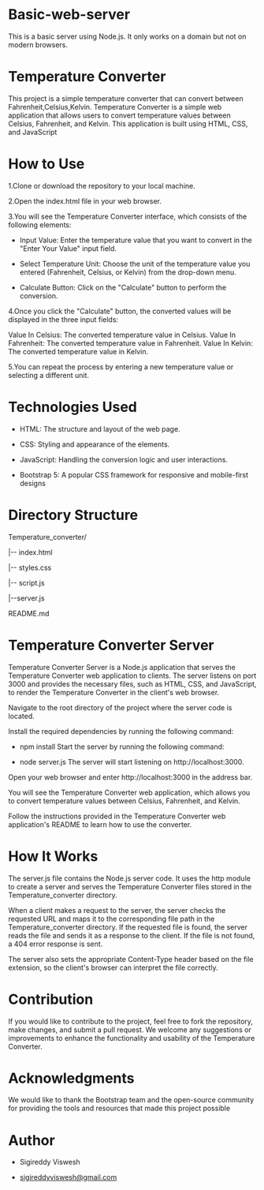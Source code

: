 # Basic-web-server
This is a basic server using Node.js. It only works on a domain  but  not on modern browsers.
# Temperature Converter

This project is a simple temperature converter that can convert between Fahrenheit,Celsius,Kelvin.
Temperature Converter is a simple web application that allows users to convert temperature values between Celsius, Fahrenheit, and Kelvin. This application is built using HTML, CSS, and JavaScript

# How to Use
1.Clone or download the repository to your local machine.

2.Open the index.html file in your web browser.

3.You will see the Temperature Converter interface, which consists of the following elements:

 - Input Value: Enter the temperature value that you want to convert in the "Enter Your Value" input field.
 
 - Select Temperature Unit: Choose the unit of the temperature value you entered (Fahrenheit, Celsius, or Kelvin) from the drop-down menu.
 
 - Calculate Button: Click on the "Calculate" button to perform the conversion.

4.Once you click the "Calculate" button, the converted values will be displayed in the three input fields:

Value In Celsius: The converted temperature value in Celsius.
Value In Fahrenheit: The converted temperature value in Fahrenheit.
Value In Kelvin: The converted temperature value in Kelvin.

5.You can repeat the process by entering a new temperature value or selecting a different unit.

# Technologies Used

- HTML: The structure and layout of the web page.

- CSS: Styling and appearance of the elements.

- JavaScript: Handling the conversion logic and user interactions.

- Bootstrap 5: A popular CSS framework for responsive and mobile-first designs

# Directory Structure
Temperature_converter/

|-- index.html

|-- styles.css

|-- script.js

|--server.js

README.md



# Temperature Converter Server

Temperature Converter Server is a Node.js application that serves the Temperature Converter web application to clients. The server listens on port 3000 and provides the necessary files, such as HTML, CSS, and JavaScript, to render the Temperature Converter in the client's web browser.

Navigate to the root directory of the project where the server code is located.

Install the required dependencies by running the following command:


- npm install
Start the server by running the following command:


- node server.js
The server will start listening on http://localhost:3000.

Open your web browser and enter http://localhost:3000 in the address bar.

You will see the Temperature Converter web application, which allows you to convert temperature values between Celsius, Fahrenheit, and Kelvin.

Follow the instructions provided in the Temperature Converter web application's README to learn how to use the converter.


# How It Works
The server.js file contains the Node.js server code. It uses the http module to create a server and serves the Temperature Converter files stored in the Temperature_converter directory.

When a client makes a request to the server, the server checks the requested URL and maps it to the corresponding file path in the Temperature_converter directory. If the requested file is found, the server reads the file and sends it as a response to the client. If the file is not found, a 404 error response is sent.

The server also sets the appropriate Content-Type header based on the file extension, so the client's browser can interpret the file correctly.

# Contribution
If you would like to contribute to the project, feel free to fork the repository, make changes, and submit a pull request. We welcome any suggestions or improvements to enhance the functionality and usability of the Temperature Converter.


# Acknowledgments
We would like to thank the Bootstrap team and the open-source community for providing the tools and resources that made this project possible

# Author
* Sigireddy Viswesh
  
* sigireddyviswesh@gmail.com

